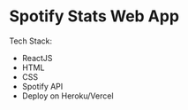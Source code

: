 # Spotify Stats Web App

Tech Stack:

- ReactJS
- HTML
- CSS
- Spotify API
- Deploy on Heroku/Vercel